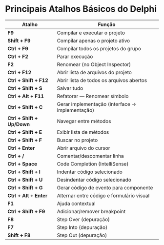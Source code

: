 # Principais Atalhos Básicos do Delphi

| Atalho                    | Função                                            |
|---------------------------|---------------------------------------------------|
| **F9**                    | Compilar e executar o projeto                     |
| **Shift + F9**            | Compilar apenas o projeto ativo                   |
| **Ctrl + F9**             | Compilar todos os projetos do grupo               |
| **Ctrl + F2**             | Parar execução                                   |
| **F2**                    | Renomear (no Object Inspector)                   |
| **Ctrl + F12**            | Abrir lista de arquivos do projeto                |
| **Ctrl + Shift + F12**    | Abrir lista de todos os arquivos abertos          |
| **Ctrl + Shift + S**      | Salvar tudo                                       |
| **Ctrl + Alt + F11**      | Refatorar — Renomear símbolo                     |
| **Ctrl + Shift + C**      | Gerar implementação (interface → implementação)   |
| **Ctrl + Shift + Up/Down**| Navegar entre métodos                            |
| **Ctrl + Shift + E**      | Exibir lista de métodos                           |
| **Ctrl + Shift + F**      | Buscar no projeto                                 |
| **Ctrl + Enter**          | Abrir arquivo do cursor                           |
| **Ctrl + /**              | Comentar/descomentar linha                        |
| **Ctrl + Space**          | Code Completion (IntelliSense)                    |
| **Ctrl + Shift + I**      | Indentar código selecionado                       |
| **Ctrl + Shift + U**      | Desindentar código selecionado                    |
| **Ctrl + Shift + G**      | Gerar código de evento para componente            |
| **Ctrl + Alt + Enter**    | Alternar entre código e formulário visual         |
| **F1**                    | Ajuda contextual                                 |
| **Ctrl + Shift + F9**     | Adicionar/remover breakpoint                      |
| **F8**                    | Step Over (depuração)                            |
| **F7**                    | Step Into (depuração)                            |
| **Shift + F8**            | Step Out (depuração)                             |
